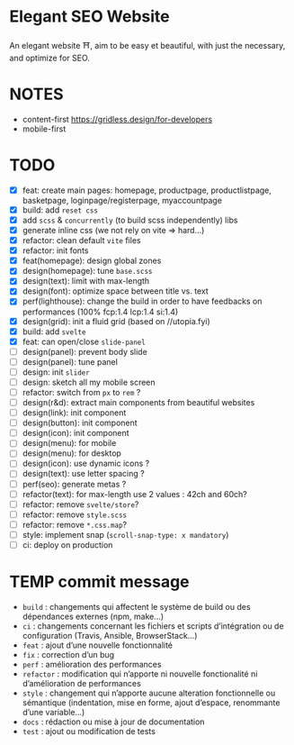 # Elegant SEO Website
An elegant website ⛩️, aim to be easy et beautiful, with just the necessary, and optimize for SEO.

# NOTES

- content-first https://gridless.design/for-developers
- mobile-first

# TODO

- [x] feat: create main pages: homepage, productpage, productlistpage, basketpage, loginpage/registerpage, myaccountpage
- [x] build: add `reset css`
- [x] add `scss` & `concurrently` (to build scss independently) libs
- [x] generate inline css (we not rely on vite => hard...)
- [x] refactor: clean default `vite` files
- [x] refactor: init fonts
- [x] feat(homepage): design global zones
- [x] design(homepage): tune `base.scss`
- [x] design(text): limit with max-length
- [x] design(font): optimize space between title vs. text
- [x] perf(lighthouse): change the build in order to have feedbacks on performances (100% fcp:1.4 lcp:1.4 si:1.4)
- [x] design(grid): init a fluid grid (based on //utopia.fyi)
- [x] build: add `svelte` 
- [x] feat: can open/close `slide-panel`
- [ ] design(panel): prevent body slide
- [ ] design(panel): tune panel
- [ ] design: init `slider`
- [ ] design: sketch all my mobile screen
- [ ] refactor: switch from `px` to `rem` ?
- [ ] design(r&d): extract main components from beautiful websites
- [ ] design(link): init component
- [ ] design(button): init component
- [ ] design(icon): init component
- [ ] design(menu): for mobile
- [ ] design(menu): for desktop
- [ ] design(icon): use dynamic icons ?
- [ ] design(text): use letter spacing ?
- [ ] perf(seo): generate metas ?
- [ ] refactor(text): for max-length use 2 values : 42ch and 60ch?
- [ ] refactor: remove `svelte/store`?
- [ ] refactor: remove `style.scss`
- [ ] refactor: remove `*.css.map`?
- [ ] style: implement snap (`scroll-snap-type: x mandatory`)
- [ ] ci: deploy on production

#

# TEMP commit message

- `build` : changements qui affectent le système de build ou des dépendances externes (npm, make…)
- `ci` : changements concernant les fichiers et scripts d’intégration ou de configuration (Travis, Ansible, BrowserStack…)
- `feat` : ajout d’une nouvelle fonctionnalité
- `fix` : correction d’un bug
- `perf` : amélioration des performances
- `refactor` : modification qui n’apporte ni nouvelle fonctionalité ni d’amélioration de performances
- `style` : changement qui n’apporte aucune alteration fonctionnelle ou sémantique (indentation, mise en forme, ajout d’espace, renommante d’une variable…)
- `docs` : rédaction ou mise à jour de documentation
- `test` : ajout ou modification de tests
